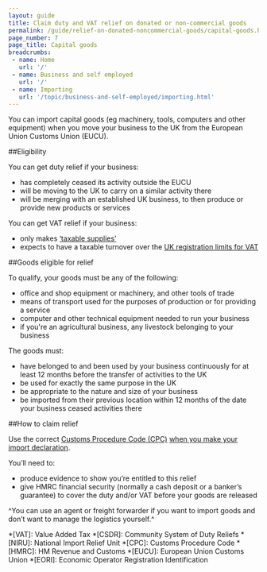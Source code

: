 ```yaml
---
layout: guide
title: Claim duty and VAT relief on donated or non-commercial goods
permalink: /guide/relief-on-donated-noncommercial-goods/capital-goods.html
page_number: 7
page_title: Capital goods
breadcrumbs:
 - name: Home
   url: '/'
 - name: Business and self employed
   url: '/'
 - name: Importing
   url: '/topic/business-and-self-employed/importing.html'   
---
```


You can import capital goods (eg machinery, tools, computers and other equipment) when you move your business to the UK from the European Union Customs Union (EUCU). 

##Eligibility

You can get duty relief if your business:

- has completely ceased its activity outside the EUCU
- will be moving to the UK to carry on a similar activity there
- will be merging with an established UK business, to then produce or provide new products or services

You can get VAT relief if your business:

- only makes [‘taxable supplies’](/vat-businesses/how-vat-works)
- expects to have a taxable turnover over the [UK registration limits for VAT](/vat-registration/overview)

##Goods eligible for relief

To qualify, your goods must be any of the following:

- office and shop equipment or machinery, and other tools of trade
- means of transport used for the purposes of production or for providing a service
- computer and other technical equipment needed to run your business
- if you're an agricultural business, any livestock belonging to your business

The goods must:

- have belonged to and been used by your business continuously for at least 12 months before the transfer of activities to the UK
- be used for exactly the same purpose in the UK
- be appropriate to the nature and size of your business
- be imported from their previous location within 12 months of the date your business ceased activities there

##How to claim relief

Use the correct [Customs Procedure Code (CPC)](/start/trade-tariff.html) [when you make your import declaration](/guide/import-goods-outside-eu/overview.html).

You’ll need to:

- produce evidence to show you’re entitled to this relief
- give HMRC financial security (normally a cash deposit or a banker’s guarantee) to cover the duty and/or VAT before your goods are released

^You can use an agent or freight forwarder if you want to import goods and don’t want to manage the logistics yourself.^

*[VAT]: Value Added Tax
*[CSDR]: Community System of Duty Reliefs
*[NIRU]: National Import Relief Unit
*[CPC]: Customs Procedure Code
*[HMRC]: HM Revenue and Customs
*[EUCU]: European Union Customs Union
*[EORI]: Economic Operator Registration Identification

